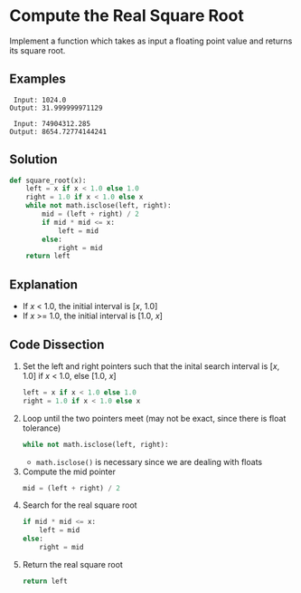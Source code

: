 # Compute the Real Square Root
Implement a function which takes as input a floating point value and returns its square root.

## Examples
```
 Input: 1024.0
Output: 31.999999971129

 Input: 74904312.285
Output: 8654.72774144241
```

## Solution
```python
def square_root(x):
    left = x if x < 1.0 else 1.0
    right = 1.0 if x < 1.0 else x
    while not math.isclose(left, right):
        mid = (left + right) / 2
        if mid * mid <= x:
            left = mid
        else:
            right = mid
    return left
```

## Explanation
* If _x_ < 1.0, the initial interval is [_x_, 1.0]
* If _x_ >= 1.0, the initial interval is [1.0, _x_]

## Code Dissection
1. Set the left and right pointers such that the inital search interval is [_x_, 1.0] if _x_ < 1.0, else [1.0, _x_]
    ```python
    left = x if x < 1.0 else 1.0
    right = 1.0 if x < 1.0 else x
    ```
2. Loop until the two pointers meet (may not be exact, since there is float tolerance)
    ```python
    while not math.isclose(left, right):
    ```
    * `math.isclose()` is necessary since we are dealing with floats
3. Compute the mid pointer
    ```python
    mid = (left + right) / 2
    ```
4. Search for the real square root
    ```python
    if mid * mid <= x:
        left = mid
    else:
        right = mid
    ```
5. Return the real square root
    ```python
    return left
    ```